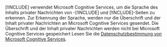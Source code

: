 [!INCLUDE[](pn-social-engagement-long.md)]  verwendet Microsoft Cognitive Services, um die Sprache des Inhalts privater Nachrichten von -[!INCLUDE[](tn-twitter.md)] und [!INCLUDE[](tn-facebook.md)]-Seiten zu erkennen. Zur Erkennung der Sprache, werden nur die Überschrift und der Inhalt privater Nachrichten an Microsoft Cognitive Services gesendet. Die Überschrift und der Inhalt privater Nachrichten werden nicht bei Microsoft Cognitive Services gespeichert Lesen Sie die [Datenschutzbestimmung von Microsoft Cognitive Services](https://go.microsoft.com/fwlink/p/?linkid=867081).
